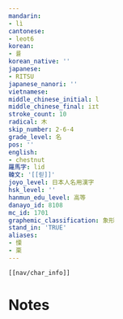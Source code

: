 ```yaml
---
mandarin:
- lì
cantonese:
- leot6
korean:
- 률
korean_native: ''
japanese:
- RITSU
japanese_nanori: ''
vietnamese:
middle_chinese_initial: l
middle_chinese_final: iɪt
stroke_count: 10
radical: 木
skip_number: 2-6-4
grade_level: 名
pos: ''
english:
- chestnut
羅馬字: lid
韓文: '[[릳]]'
joyo_level: 日本人名用漢字
hsk_level: ''
hanmun_edu_level: 高等
danayo_id: 8108
mc_id: 1701
graphemic_classification: 象形
stand_in: 'TRUE'
aliases:
- 慄
- 栗
---
```

```meta-bind-embed
[[nav/char_info]]
```

# Notes
